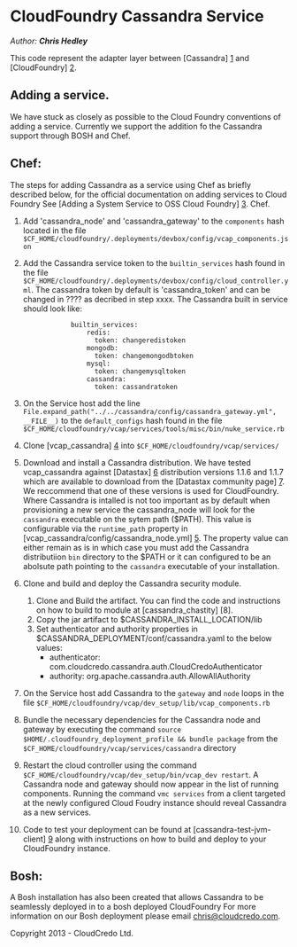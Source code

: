 # CloudFoundry Cassandra Service

_Author: **Chris Hedley**_

This code represent the adapter layer between [Cassandra] [1] and [CloudFoundry] [2].


## Adding a service.

We have stuck as closely as possible to the Cloud Foundry conventions of adding a service. Currently we support the
addition fo the Cassandra support through BOSH and Chef.



## Chef:

The steps for adding Cassandra as a service using Chef as briefly described below, for the official documentation on adding services
to Cloud Foundry See [Adding a System Service to OSS Cloud Foundry] [3].
Chef.

1. Add 'cassandra_node' and 'cassandra_gateway' to the `components` hash located in the file
  `$CF_HOME/cloudfoundry/.deployments/devbox/config/vcap_components.json`

2. Add the Cassandra service token to the `builtin_services` hash found in the file
   `$CF_HOME/cloudfoundry/.deployments/devbox/config/cloud_controller.yml`. The cassandra token by default is
   'cassandra_token' and can be changed in ???? as decribed in step xxxx. The Cassandra built in service should look
   like:

                   builtin_services:
                       redis:
                         token: changeredistoken
                       mongodb:
                         token: changemongodbtoken
                       mysql:
                         token: changemysqltoken
                       cassandra:
                         token: cassandratoken

3. On the Service host add the line `File.expand_path("../../cassandra/config/cassandra_gateway.yml", __FILE__)` to the `default_configs`
hash found in the file `$CF_HOME/cloudfoundry/vcap/services/tools/misc/bin/nuke_service.rb`

4. Clone [vcap_cassandra] [4] into `$CF_HOME/cloudfoundry/vcap/services/`

5. Download and install a Cassandra distribution.  We have tested vcap_cassandra against [Datastax] [6] distribution
versions 1.1.6 and 1.1.7 which are available to download from the [Datastax community page] [7]. We reccommend that one
of these versions is used for CloudFoundry.
Where Cassandra is intalled is not too important as by default when provisioning a new service the cassandra_node will
look for the `cassandra` executable on the sytem path ($PATH). This value is configurable via the `runtime_path` property
in [vcap_cassandra/config/cassandra_node.yml] [5]. The property value can either remain as is in which case you must add
the Cassandra distributiion `bin` directory to the $PATH or it can configured to be an abolsute path pointing to the
`cassandra` executable of your installation.

6. Clone and build and deploy the Cassandra security module.
   <ol>
     <li>Clone and Build the artifact. You can find the code and instructions on how to build to module at [cassandra_chastity] [8].</li>
     <li>Copy the jar artifact to $CASSANDRA_INSTALL_LOCATION/lib</li>
     <li>Set authenticator and authority properties in $CASSANDRA_DEPLOYMENT/conf/cassandra.yaml to the below values:
         <ul>
           <li>authenticator: com.cloudcredo.cassandra.auth.CloudCredoAuthenticator</li>
           <li>authority: org.apache.cassandra.auth.AllowAllAuthority</li>
    </ol>

7. On the Service host add Cassandra to the `gateway` and `node` loops in the file `$CF_HOME/cloudfoundry/vcap/dev_setup/lib/vcap_components.rb`

8. Bundle the necessary dependencies for the Cassandra node and gateway by executing the command
`source $HOME/.cloudfoundry_deployment_profile && bundle package` from the `$CF_HOME/cloudfoundry/vcap/services/cassandra`
directory

9. Restart the cloud controller using the command `$CF_HOME/cloudfoundry/vcap/dev_setup/bin/vcap_dev restart`. A Cassandra node
and gateway should now appear in the list of running components. Running the command `vmc services` from a client targeted
at the newly configured Cloud Foudry instance should reveal Cassandra as a new services.

10. Code to test your deployment can be found at [cassandra-test-jvm-client] [9] along with
instructions on how to build and deploy to your CloudFoundry instance.







## Bosh:

A Bosh installation has also been created that allows Cassandra to be seamlessly deployed in to a bosh deployed CloudFoundry
For more information on our Bosh deployment please email chris@cloudcredo.com.

Copyright 2013 - CloudCredo Ltd.

[1]: http://cassandra.apache.org                                                        "Cassandra"
[2]: http://www.cloudfoundry.org                                                        "CloudFoundry"
[3]: https://github.com/cloudfoundry/oss-docs/tree/master/vcap/adding_a_system_service  "Adding a System Service to OSS Cloud Foundry"
[4]: https://github.com/CloudCredo/vcap_cassandra                                       "vcap_cassandra"
[5]: https://github.com/CloudCredo/vcap_cassandra/blob/master/config/cassandra_node.yml "vcap_cassandra/config/cassandra_node.yml"
[6]: http://www.datastax.com/                                                           "Datastax"
[7]: http://www.datastax.com/download/community                                         "Datastax community page"
[8]: https://github.com/CloudCredo/cassandra_chastity                                   "cassandra_chastity"
[9]: https://github.com/CloudCredo/cassandra-test-jvmclient                             "cassandra-test-jvm-client"


